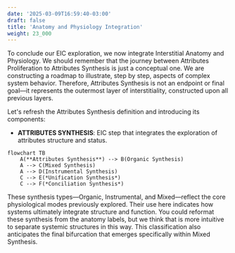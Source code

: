 ```yaml
---
date: '2025-03-09T16:59:40-03:00'
draft: false
title: 'Anatomy and Physiology Integration'
weight: 23_000
---
```


To conclude our EIC exploration, we now integrate Interstitial Anatomy and Physiology. We should remember that the journey between Attributes Proliferation to Attributes Synthesis is just a conceptual one. We are constructing a roadmap to illustrate, step by step, aspects of complex system behavior. Therefore, Attributes Synthesis is not an endpoint or final goal—it represents the outermost layer of interstitiality, constructed upon all previous layers.

Let's refresh the Attributes Synthesis definition and introducing its components:

- **ATTRIBUTES SYNTHESIS**: EIC step that integrates the exploration of attributes structure and status.

```mermaid
flowchart TB
    A(**Attributes Synthesis**) --> B(Organic Synthesis)
    A --> C(Mixed Synthesis)
    A --> D(Instrumental Synthesis)
    C --> E(*Unification Synthesis*)
    C --> F(*Conciliation Synthesis*)
```

These synthesis types—Organic, Instrumental, and Mixed—reflect the core physiological modes previously explored. Their use here indicates how systems ultimately integrate structure and function. You could reformat these synthesis from the anatomy labels, but we think that is more intuitive to separate systemic structures in this way. This classification also anticipates the final bifurcation that emerges specifically within Mixed Synthesis. 
